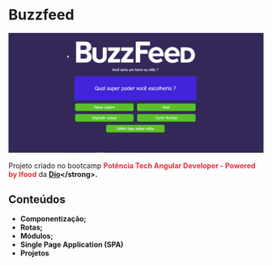 # Buzzfeed

<img src="./src/assets/img/img-readme.png" alt="Página">

Projeto criado no bootcamp <b style="color: #e33238">Potência Tech Angular Developer - Powered by Ifood</b> da <strong>[Dio]('https://web.dio.me')</strong>.

## Conteúdos
- Componentização;
- Rotas;
- Módulos;
- Single Page Application (SPA)
- Projetos